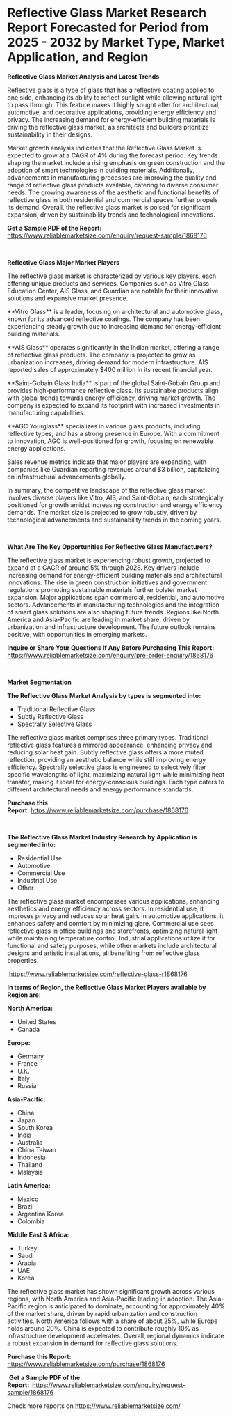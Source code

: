 <p><h1>Reflective Glass Market Research Report Forecasted for Period from 2025 -  2032 by Market Type, Market Application, and Region</h1></p><p><strong>Reflective Glass Market Analysis and Latest Trends</strong></p>
<p><p>Reflective glass is a type of glass that has a reflective coating applied to one side, enhancing its ability to reflect sunlight while allowing natural light to pass through. This feature makes it highly sought after for architectural, automotive, and decorative applications, providing energy efficiency and privacy. The increasing demand for energy-efficient building materials is driving the reflective glass market, as architects and builders prioritize sustainability in their designs. </p><p>Market growth analysis indicates that the Reflective Glass Market is expected to grow at a CAGR of 4% during the forecast period. Key trends shaping the market include a rising emphasis on green construction and the adoption of smart technologies in building materials. Additionally, advancements in manufacturing processes are improving the quality and range of reflective glass products available, catering to diverse consumer needs. The growing awareness of the aesthetic and functional benefits of reflective glass in both residential and commercial spaces further propels its demand. Overall, the reflective glass market is poised for significant expansion, driven by sustainability trends and technological innovations.</p></p>
<p><strong>Get a Sample PDF of the Report:&nbsp;</strong> <a href="https://www.reliablemarketsize.com/enquiry/request-sample/1868176?utm_campaign=1888&utm_medium=2&utm_source=Github&utm_content=ia&utm_term=30012025&utm_id=reflective-glass">https://www.reliablemarketsize.com/enquiry/request-sample/1868176</a></p>
<p>&nbsp;</p>
<p><strong>Reflective Glass Major Market Players</strong></p>
<p><p>The reflective glass market is characterized by various key players, each offering unique products and services. Companies such as Vitro Glass Education Center, AIS Glass, and Guardian are notable for their innovative solutions and expansive market presence.</p><p>**Vitro Glass** is a leader, focusing on architectural and automotive glass, known for its advanced reflective coatings. The company has been experiencing steady growth due to increasing demand for energy-efficient building materials. </p><p>**AIS Glass** operates significantly in the Indian market, offering a range of reflective glass products. The company is projected to grow as urbanization increases, driving demand for modern infrastructure. AIS reported sales of approximately $400 million in its recent financial year.</p><p>**Saint-Gobain Glass India** is part of the global Saint-Gobain Group and provides high-performance reflective glass. Its sustainable products align with global trends towards energy efficiency, driving market growth. The company is expected to expand its footprint with increased investments in manufacturing capabilities.</p><p>**AGC Yourglass** specializes in various glass products, including reflective types, and has a strong presence in Europe. With a commitment to innovation, AGC is well-positioned for growth, focusing on renewable energy applications.</p><p>Sales revenue metrics indicate that major players are expanding, with companies like Guardian reporting revenues around $3 billion, capitalizing on infrastructural advancements globally. </p><p>In summary, the competitive landscape of the reflective glass market involves diverse players like Vitro, AIS, and Saint-Gobain, each strategically positioned for growth amidst increasing construction and energy efficiency demands. The market size is projected to grow robustly, driven by technological advancements and sustainability trends in the coming years.</p></p>
<p>&nbsp;</p>
<p><strong>What Are The Key Opportunities For Reflective Glass Manufacturers?</strong></p>
<p><p>The reflective glass market is experiencing robust growth, projected to expand at a CAGR of around 5% through 2028. Key drivers include increasing demand for energy-efficient building materials and architectural innovations. The rise in green construction initiatives and government regulations promoting sustainable materials further bolster market expansion. Major applications span commercial, residential, and automotive sectors. Advancements in manufacturing technologies and the integration of smart glass solutions are also shaping future trends. Regions like North America and Asia-Pacific are leading in market share, driven by urbanization and infrastructure development. The future outlook remains positive, with opportunities in emerging markets.</p></p>
<p><strong>Inquire or Share Your Questions If Any Before Purchasing This Report:</strong> <a href="https://www.reliablemarketsize.com/enquiry/pre-order-enquiry/1868176?utm_campaign=1888&utm_medium=2&utm_source=Github&utm_content=ia&utm_term=30012025&utm_id=reflective-glass">https://www.reliablemarketsize.com/enquiry/pre-order-enquiry/1868176</a></p>
<p>&nbsp;</p>
<p><strong>Market Segmentation</strong></p>
<p><strong>The Reflective Glass Market Analysis by types is segmented into:</strong></p>
<p><ul><li>Traditional Reflective Glass</li><li>Subtly Reflective Glass</li><li>Spectrally Selective Glass</li></ul></p>
<p><p>The reflective glass market comprises three primary types. Traditional reflective glass features a mirrored appearance, enhancing privacy and reducing solar heat gain. Subtly reflective glass offers a more muted reflection, providing an aesthetic balance while still improving energy efficiency. Spectrally selective glass is engineered to selectively filter specific wavelengths of light, maximizing natural light while minimizing heat transfer, making it ideal for energy-conscious buildings. Each type caters to different architectural needs and energy performance standards.</p></p>
<p><strong>Purchase this Report:&nbsp;</strong><a href="https://www.reliablemarketsize.com/purchase/1868176?utm_campaign=1888&utm_medium=2&utm_source=Github&utm_content=ia&utm_term=30012025&utm_id=reflective-glass">https://www.reliablemarketsize.com/purchase/1868176</a></p>
<p>&nbsp;</p>
<p><strong>The Reflective Glass Market Industry Research by Application is segmented into:</strong></p>
<p><ul><li>Residential Use</li><li>Automotive</li><li>Commercial Use</li><li>Industrial Use</li><li>Other</li></ul></p>
<p><p>The reflective glass market encompasses various applications, enhancing aesthetics and energy efficiency across sectors. In residential use, it improves privacy and reduces solar heat gain. In automotive applications, it enhances safety and comfort by minimizing glare. Commercial use sees reflective glass in office buildings and storefronts, optimizing natural light while maintaining temperature control. Industrial applications utilize it for functional and safety purposes, while other markets include architectural designs and artistic installations, all benefiting from reflective glass properties.</p></p>
<p><a href="https://www.reliablemarketsize.com/reflective-glass-r1868176?utm_campaign=1888&utm_medium=2&utm_source=Github&utm_content=ia&utm_term=30012025&utm_id=reflective-glass">&nbsp;https://www.reliablemarketsize.com/reflective-glass-r1868176</a></p>
<p><strong>In terms of Region, the Reflective Glass Market Players available by Region are:</strong></p>
<p>
    <p> <strong> North America: </strong>
        <ul>
            <li>United States</li>
            <li>Canada</li>
        </ul>
        </p> 
    <p> <strong> Europe: </strong>
        <ul>
            <li>Germany</li>
            <li>France</li>
            <li>U.K.</li>
            <li>Italy</li>
            <li>Russia</li>
        </ul>
        </p> 
    <p> <strong> Asia-Pacific: </strong>
        <ul>
            <li>China</li>
            <li>Japan</li>
            <li>South Korea</li>
            <li>India</li>
            <li>Australia</li>
            <li>China Taiwan</li>
            <li>Indonesia</li>
            <li>Thailand</li>
            <li>Malaysia</li>
        </ul>
        </p> 
    <p> <strong> Latin America: </strong>
        <ul>
            <li>Mexico</li>
            <li>Brazil</li>
            <li>Argentina Korea</li>
            <li>Colombia</li>
        </ul>
        </p> 
    <p> <strong> Middle East & Africa: </strong>
        <ul>
            <li>Turkey</li>
            <li>Saudi</li>
            <li>Arabia</li>
            <li>UAE</li>
            <li>Korea</li>
        </ul>
    </p>
    </p>
<p><p>The reflective glass market has shown significant growth across various regions, with North America and Asia-Pacific leading in adoption. The Asia-Pacific region is anticipated to dominate, accounting for approximately 40% of the market share, driven by rapid urbanization and construction activities. North America follows with a share of about 25%, while Europe holds around 20%. China is expected to contribute roughly 10% as infrastructure development accelerates. Overall, regional dynamics indicate a robust expansion in demand for reflective glass solutions.</p></p>
<p><strong>Purchase this Report: </strong><a href="https://www.reliablemarketsize.com/purchase/1868176?utm_campaign=1888&utm_medium=2&utm_source=Github&utm_content=ia&utm_term=30012025&utm_id=reflective-glass">https://www.reliablemarketsize.com/purchase/1868176</a></p>
<p>&nbsp;<strong>Get a Sample PDF of the Report:&nbsp;&nbsp;</strong><a href="https://www.reliablemarketsize.com/enquiry/request-sample/1868176?utm_campaign=1888&utm_medium=2&utm_source=Github&utm_content=ia&utm_term=30012025&utm_id=reflective-glass">https://www.reliablemarketsize.com/enquiry/request-sample/1868176</a></p>
<p><strong></strong></p>
<p>Check more reports on <a href="https://www.reliablemarketsize.com/?utm_campaign=1888&utm_medium=2&utm_source=Github&utm_content=ia&utm_term=30012025&utm_id=reflective-glass">https://www.reliablemarketsize.com/</a></p>